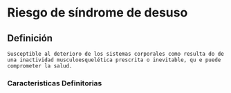# Riesgo de síndrome de desuso
## Definición
	Susceptible al deterioro de los sistemas corporales como resulta do de una inactividad musculoesquelética prescrita o inevitable, qu e puede comprometer la salud.

### Caracteristicas Definitorias


